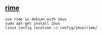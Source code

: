 ## [rime](https://rime.im/)
    use rime in debian with ibus
    sudo apt-get install ibus
    linux config location ~/.config/ibus/rime/ 
